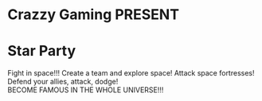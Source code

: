 # Crazzy Gaming     PRESENT
# Star Party

Fight in space!!!
Create a team and explore space!
Attack space fortresses!
Defend your allies, attack, dodge!<br>
BECOME FAMOUS IN THE WHOLE UNIVERSE!!!

